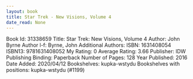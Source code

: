 ```yaml
---
layout: book
title: Star Trek - New Visions, Volume 4
date_read: None
---
```


Book Id: 31338659
Title: Star Trek: New Visions, Volume 4
Author: John Byrne
Author l-f: Byrne, John
Additional Authors: 
ISBN: 1631408054
ISBN13: 9781631408052
My Rating: 0
Average Rating: 3.66
Publisher: IDW Publishing
Binding: Paperback
Number of Pages: 128
Year Published: 2016
Date Added: 2020/04/12
Bookshelves: kupka-wstydu
Bookshelves with positions: kupka-wstydu (#1199)


